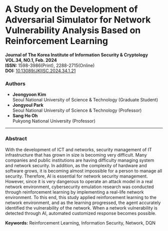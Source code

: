 # A Study on the Development of Adversarial Simulator for Network Vulnerability Analysis Based on Reinforcement Learning

**Journal of The Korea Institute of Information Security & Cryptology**  
**VOL.34, NO.1, Feb. 2024**  
**ISSN:** 1598-3986(Print), 2288-2715(Online)  
**DOI:** [10.13089/JKIISC.2024.34.1.21](https://doi.org/10.13089/JKIISC.2024.34.1.21)

### Authors
- **Jeongyoon Kim**  
  Seoul National University of Science & Technology (Graduate Student)
- **Jongyoul Park**  
  Seoul National University of Science & Technology (Professor)
- **Sang Ho Oh**  
  Pukyong National University (Professor)

---

### Abstract

With the development of ICT and networks, security management of IT infrastructure that has grown in size is becoming very difficult. Many companies and public institutions are having difficulty managing system and network security. In addition, as the complexity of hardware and software grows, it is becoming almost impossible for a person to manage all security. Therefore, AI is essential for network security management. However, since it is very dangerous to operate an attack model in a real network environment, cybersecurity emulation research was conducted through reinforcement learning by implementing a real-life network environment. To this end, this study applied reinforcement learning to the network environment, and as the learning progressed, the agent accurately identified the vulnerability of the network. When a network vulnerability is detected through AI, automated customized response becomes possible.

**Keywords:** Reinforcement Learning, Information Security, Network, DQN